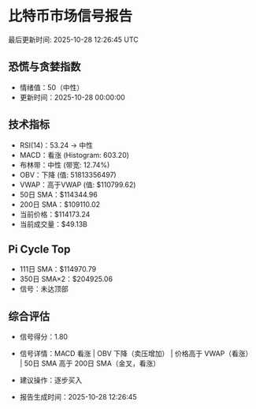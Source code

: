 # 比特币市场信号报告

最后更新时间: 2025-10-28 12:26:45 UTC

## 恐慌与贪婪指数
- 情绪值：50（中性）
- 更新时间：2025-10-28 00:00:00

## 技术指标
- RSI(14)：53.24 → 中性
- MACD：看涨 (Histogram: 603.20)
- 布林带：中性 (带宽: 12.74%)
- OBV：下降 (值: 51813356497)
- VWAP：高于VWAP (值: $110799.62)
- 50日 SMA：$114344.96
- 200日 SMA：$109110.02
- 当前价格：$114173.24
- 当前成交量：$49.13B

## Pi Cycle Top
- 111日 SMA：$114970.79
- 350日 SMA×2：$204925.06
- 信号：未达顶部

## 综合评估
- 信号得分：1.80
- 信号详情：MACD 看涨 | OBV 下降（卖压增加） | 价格高于 VWAP（看涨） | 50日 SMA 高于 200日 SMA（金叉，看涨）
- 建议操作：逐步买入

- 报告生成时间：2025-10-28 12:26:45